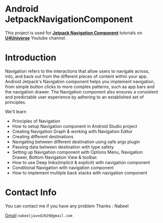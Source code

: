 # Android JetpackNavigationComponent

This project is used for **[Jetpack Navigation Component](https://developer.android.com/guide/navigation)** tutorials on **[U4Universe](https://www.youtube.com/u4universe)** Youtube channel.

# Introduction
Navigation refers to the interactions that allow users to navigate across, into, and back out from the different pieces of content within your app. Android Jetpack's Navigation component helps you implement navigation, from simple button clicks to more complex patterns, such as app bars and the navigation drawer. The Navigation component also ensures a consistent and predictable user experience by adhering to an established set of principles.

We'll learn

* Principles of Navigation
* How to setup Navigation component in Android Studio project
* Creating Navigation Graph & working with Navigation Editor
* Creating different destinations
* Navigating between different destination using safe args plugin
* Passing data between destination with type safety
* Setting up Navigation component with Options Menu, Navigation Drawer, Bottom Navigation View & toolbar.
* How to use Deep links(implicit & explicit) with navigation component
* Conditional Navigation with navigation component
* How to implement multiple back stacks with navigation component


# Contact Info
You can contact me if you have any problem Thanks : Nabeel 


[Gmail](nabeeljaved2029@gmail.com)  ```nabeeljaved2029@gmail.com```


